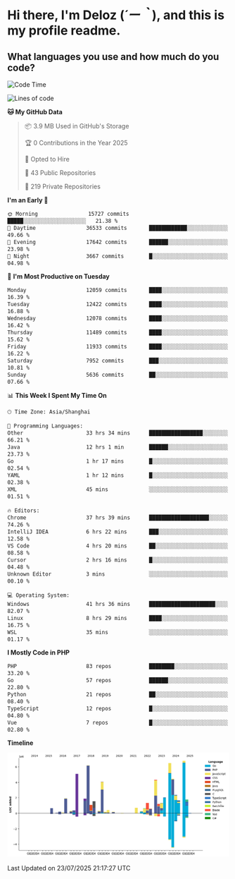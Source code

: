 # **Hi there, I'm Deloz (*´ー｀*), and this is my profile readme.**

## **What languages you use and how much do you code?**

<!--START_SECTION:waka-->
![Code Time](http://img.shields.io/badge/Code%20Time-6%2C948%20hrs%2038%20mins-blue)

![Lines of code](https://img.shields.io/badge/From%20Hello%20World%20I%27ve%20Written-60.3%20million%20lines%20of%20code-blue)

**🐱 My GitHub Data** 

> 📦 3.9 MB Used in GitHub's Storage 
 > 
> 🏆 0 Contributions in the Year 2025
 > 
> 💼 Opted to Hire
 > 
> 📜 43 Public Repositories 
 > 
> 🔑 219 Private Repositories 
 > 
**I'm an Early 🐤** 

```text
🌞 Morning                15727 commits       █████░░░░░░░░░░░░░░░░░░░░   21.38 % 
🌆 Daytime                36533 commits       ████████████░░░░░░░░░░░░░   49.66 % 
🌃 Evening                17642 commits       ██████░░░░░░░░░░░░░░░░░░░   23.98 % 
🌙 Night                  3667 commits        █░░░░░░░░░░░░░░░░░░░░░░░░   04.98 % 
```
📅 **I'm Most Productive on Tuesday** 

```text
Monday                   12059 commits       ████░░░░░░░░░░░░░░░░░░░░░   16.39 % 
Tuesday                  12422 commits       ████░░░░░░░░░░░░░░░░░░░░░   16.88 % 
Wednesday                12078 commits       ████░░░░░░░░░░░░░░░░░░░░░   16.42 % 
Thursday                 11489 commits       ████░░░░░░░░░░░░░░░░░░░░░   15.62 % 
Friday                   11933 commits       ████░░░░░░░░░░░░░░░░░░░░░   16.22 % 
Saturday                 7952 commits        ███░░░░░░░░░░░░░░░░░░░░░░   10.81 % 
Sunday                   5636 commits        ██░░░░░░░░░░░░░░░░░░░░░░░   07.66 % 
```


📊 **This Week I Spent My Time On** 

```text
🕑︎ Time Zone: Asia/Shanghai

💬 Programming Languages: 
Other                    33 hrs 34 mins      █████████████████░░░░░░░░   66.21 % 
Java                     12 hrs 1 min        ██████░░░░░░░░░░░░░░░░░░░   23.73 % 
Go                       1 hr 17 mins        █░░░░░░░░░░░░░░░░░░░░░░░░   02.54 % 
YAML                     1 hr 12 mins        █░░░░░░░░░░░░░░░░░░░░░░░░   02.38 % 
XML                      45 mins             ░░░░░░░░░░░░░░░░░░░░░░░░░   01.51 % 

🔥 Editors: 
Chrome                   37 hrs 39 mins      ███████████████████░░░░░░   74.26 % 
IntelliJ IDEA            6 hrs 22 mins       ███░░░░░░░░░░░░░░░░░░░░░░   12.58 % 
VS Code                  4 hrs 20 mins       ██░░░░░░░░░░░░░░░░░░░░░░░   08.58 % 
Cursor                   2 hrs 16 mins       █░░░░░░░░░░░░░░░░░░░░░░░░   04.48 % 
Unknown Editor           3 mins              ░░░░░░░░░░░░░░░░░░░░░░░░░   00.10 % 

💻 Operating System: 
Windows                  41 hrs 36 mins      █████████████████████░░░░   82.07 % 
Linux                    8 hrs 29 mins       ████░░░░░░░░░░░░░░░░░░░░░   16.75 % 
WSL                      35 mins             ░░░░░░░░░░░░░░░░░░░░░░░░░   01.17 % 
```

**I Mostly Code in PHP** 

```text
PHP                      83 repos            ████████░░░░░░░░░░░░░░░░░   33.20 % 
Go                       57 repos            ██████░░░░░░░░░░░░░░░░░░░   22.80 % 
Python                   21 repos            ██░░░░░░░░░░░░░░░░░░░░░░░   08.40 % 
TypeScript               12 repos            █░░░░░░░░░░░░░░░░░░░░░░░░   04.80 % 
Vue                      7 repos             █░░░░░░░░░░░░░░░░░░░░░░░░   02.80 % 
```



**Timeline**

![Lines of Code chart](https://raw.githubusercontent.com/deloz/deloz/main/assets/bar_graph.png)


 Last Updated on 23/07/2025 21:17:27 UTC
<!--END_SECTION:waka-->
